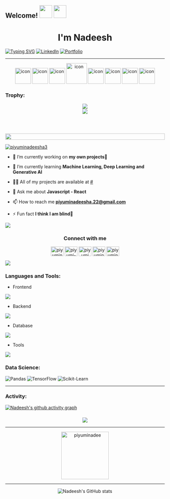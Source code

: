 ## Welcome! <img src="https://media.giphy.com/media/hvRJCLFzcasrR4ia7z/giphy.gif" width="40px"> <img src="https://media.giphy.com/media/H2zjDfFXWTCSU8LxeB/giphy.gif?cid=ecf05e47oyn9ib20obtrvmd89d1lo2hg3yfcueahsdzjjvt6&rid=giphy.gif&ct=s" align="rigt" width="40" height="40">
<h1 align="center"> I'm Nadeesh</h1>

[![Typing SVG](https://readme-typing-svg.herokuapp.com?font=Fira+Code&size=25&duration=4000&pause=1000&color=00FF00&width=435&lines=Software+Engineer;Data+Science+Enthusiast;Open-Source+Contributor)](https://git.io/typing-svg)
[![LinkedIn](https://img.shields.io/badge/LinkedIn-0077B5?style=for-the-badge&logo=linkedin&logoColor=white)](https://www.linkedin.com/in/piyumi-weerarathna-36ba26214/)
[![Portfolio](https://img.shields.io/badge/Portfolio-%23000000.svg?style=for-the-badge&logo=firefox&logoColor=white)](https://piyuminadee.github.io/React_Portfolio/)

---

<div align="center">
  <img src="https://techstack-generator.vercel.app/csharp-icon.svg" alt="icon" width="50" height="50" />
  <img src="https://techstack-generator.vercel.app/python-icon.svg" alt="icon" width="50" height="50" />
  <img src="https://techstack-generator.vercel.app/java-icon.svg" alt="icon" width="50" height="50" />
 <img src="https://techstack-generator.vercel.app/django-icon.svg" alt="icon" width="65" height="65" />
  <img src="https://techstack-generator.vercel.app/js-icon.svg" alt="icon"width="50" height="50" />
  <img src="https://techstack-generator.vercel.app/react-icon.svg" alt="icon" width="50" height="50" />
 <img src="https://techstack-generator.vercel.app/mysql-icon.svg" alt="icon" width="50" height="50" />
   <img src="https://techstack-generator.vercel.app/github-icon.svg" alt="icon" width="50" height="50" />
    
  
</div>

<h3 align="left">Trophy:</h3>



<div align="center">
<img src="https://github-profile-trophy.vercel.app/?username=piyuminadee&theme=matrix&no-bg=true&no-frame=true&row=1&column=4&title=MultiLanguage,Commits,PullRequest,Reviews">
 </div>

<div align="center">
<img src="https://github-profile-trophy.vercel.app/?username=piyuminadee&theme=matrix&no-bg=true&no-frame=true&row=1&column=4&title=Repositories,Organizations,Stars,Followers">
 </div>

 
 <br><br>

<img src="https://i.imgur.com/dBaSKWF.gif" height="20" width="100%">


<p align="left"> <a href="https://twitter.com/piyuminadeesha3" target="blank"><img src="https://img.shields.io/twitter/follow/piyuminadeesha3?logo=twitter&style=for-the-badge" alt="piyuminadeesha3" /></a> </p>

- 🔭 I’m currently working on **my own projects🚀**

- 🌱 I’m currently learning **Machine Learning, Deep Learning and Generative AI**

- 👨‍💻 All of my projects are available at [#](http://localhost:5173/React_Portfolio/)

- 💬 Ask me about **Javascript - React**

- 📫 How to reach me **piyuminadeesha.22@gmail.com**

- ⚡ Fun fact **I think I am blind🧐**

<img src="https://user-images.githubusercontent.com/73097560/115834477-dbab4500-a447-11eb-908a-139a6edaec5c.gif">
<h3 align="center">Connect with me</h3>
<p align="center">
<a href="https://twitter.com/piyuminadeesha3" target="blank"><img align="center" src="https://raw.githubusercontent.com/rahuldkjain/github-profile-readme-generator/master/src/images/icons/Social/twitter.svg" alt="piyuminadeesha3" height="30" width="40" /></a>
<a href="https://linkedin.com/in/piyumi-weerarathna-36ba26214" target="blank"><img align="center" src="https://raw.githubusercontent.com/rahuldkjain/github-profile-readme-generator/master/src/images/icons/Social/linked-in-alt.svg" alt="piyumi-weerarathna-36ba26214" height="30" width="40" /></a>
<a href="https://instagram.com/piyumi weerarathna" target="blank"><img align="center" src="https://raw.githubusercontent.com/rahuldkjain/github-profile-readme-generator/master/src/images/icons/Social/instagram.svg" alt="piyumi weerarathna" height="30" width="40" /></a>
<a href="https://www.hackerrank.com/piyuminadeesha_1" target="blank"><img align="center" src="https://raw.githubusercontent.com/rahuldkjain/github-profile-readme-generator/master/src/images/icons/Social/hackerrank.svg" alt="piyuminadeesha_1" height="30" width="40" /></a>
<a href="https://auth.geeksforgeeks.org/user/piyuminadki1r" target="blank"><img align="center" src="https://raw.githubusercontent.com/rahuldkjain/github-profile-readme-generator/master/src/images/icons/Social/geeks-for-geeks.svg" alt="piyuminadki1r" height="30" width="40" /></a>
</p>
<img src="https://user-images.githubusercontent.com/73097560/115834477-dbab4500-a447-11eb-908a-139a6edaec5c.gif">


<h3 align="left">Languages and Tools:</h3>

- Frontend
<p align="left">
  <a href="https://skillicons.dev">
    <img src="https://skillicons.dev/icons?i=html,css,bootstrap,jquery,js,react,nextjs,redux,tailwind" />
  </a>
</p>

- Backend
<p align="left">
  <a href="https://skillicons.dev">
    <img src="https://skillicons.dev/icons?i=php,java,nodejs,express,spring,fastapi,dotnet" />
  </a>
</p>

- Database
<p align="left">
  <a href="https://skillicons.dev">
    <img src="https://skillicons.dev/icons?i=mysql,postgresql,mongodb" />
  </a>
</p>

- Tools
<p align="left">
  <a href="https://skillicons.dev">
    <img src="https://skillicons.dev/icons?i=git,github,figma,idea,vscode,pycharm,illustrator,photoshop,visualstudio,postman" />
  </a>
</p>

<h3 align="left">Data Science:</h3>

![Pandas](https://img.shields.io/badge/Pandas-150458?style=for-the-badge&logo=pandas&logoColor=white)
![TensorFlow](https://img.shields.io/badge/TensorFlow-FF6F00?style=for-the-badge&logo=tensorflow&logoColor=white)
![Scikit-Learn](https://img.shields.io/badge/ScikitLearn-FF6F00?style=for-the-badge&logo=scikitlearn&logoColor=white)

---

<h3 align="left">Activity:</h3>



[![Nadeesh's github activity graph](https://github-readme-activity-graph.vercel.app/graph?username=piyuminadee&bg_color=tokyo-night&color=708090&line=24292e&point=24292e&area=true&hide_border=true)](https://github.com/piyuminadee/github-readme-activity-graph)
<br>

###

<div align="center">
  <a href="https://github.com/piyuminadee/github-readme-stats"><img align="center" src="https://github-readme-stats.vercel.app/api/top-langs/?username=piyuminadee&layout=compact&theme=algolia&hide_border=false" /></a>
</div><hr>
<div align="center">
 <img align="center" src="https://github-readme-streak-stats.herokuapp.com/?user=piyuminadee&theme=transparent" height="150" alt="piyuminadee" /></div> <hr>
 <div align="center">


![Nadeesh's GitHub stats](https://github-readme-stats.vercel.app/api?username=piyuminadee\&theme=transparent\&show_icons=true\&show=reviews,prs_merged,prs_merged_percentage\&hide=contribs,issues ) 

</div>



